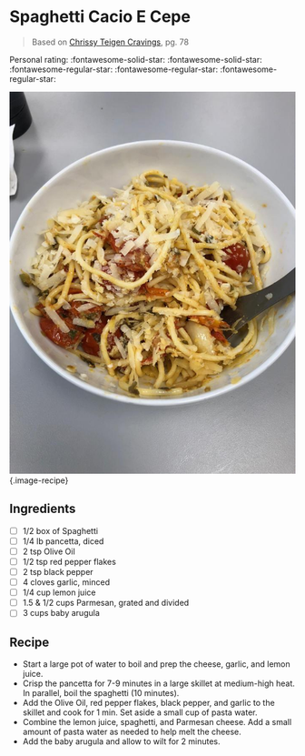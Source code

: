 # Spaghetti Cacio E Cepe

> Based on [Chrissy Teigen Cravings], pg. 78

<!-- {cts} rating=2; (User can specify rating on scale of 1-5) -->

Personal rating: :fontawesome-solid-star: :fontawesome-solid-star: :fontawesome-regular-star: :fontawesome-regular-star: :fontawesome-regular-star:

<!-- {cte} -->

<!-- {cts} name_image=spaghetti_cacio_e_cepe.jpg; (User can specify image name) -->

![spaghetti_cacio_e_cepe.jpg](./spaghetti_cacio_e_cepe.jpg){.image-recipe}

<!-- {cte} -->

## Ingredients

- [ ] 1/2 box of Spaghetti
- [ ] 1/4 lb pancetta, diced
- [ ] 2 tsp Olive Oil
- [ ] 1/2 tsp red pepper flakes
- [ ] 2 tsp black pepper
- [ ] 4 cloves garlic, minced
- [ ] 1/4 cup lemon juice
- [ ] 1.5 & 1/2 cups Parmesan, grated and divided
- [ ] 3 cups baby arugula

## Recipe

- Start a large pot of water to boil and prep the cheese, garlic, and lemon juice.
- Crisp the pancetta for 7-9 minutes in a large skillet at medium-high heat. In parallel, boil the spaghetti (10 minutes).
- Add the Olive Oil, red pepper flakes, black pepper, and garlic to the skillet and cook for 1 min. Set aside a small cup of pasta water.
- Combine the lemon juice, spaghetti, and Parmesan cheese. Add a small amount of pasta water as needed to help melt the cheese.
- Add the baby arugula and allow to wilt for 2 minutes.

[chrissy teigen cravings]: https://www.penguinrandomhouse.com/books/252973/cravings-by-chrissy-teigen-with-adeena-sussman/
